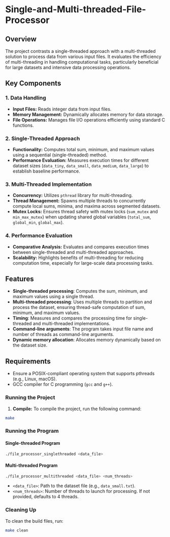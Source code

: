 # Single-and-Multi-threaded-File-Processor


## Overview

The project contrasts a single-threaded approach with a multi-threaded solution to process data from various input files. It evaluates the efficiency of multi-threading in handling computational tasks, particularly beneficial for large datasets and intensive data processing operations.

## Key Components

### 1. Data Handling

- **Input Files:** Reads integer data from input files.
- **Memory Management:** Dynamically allocates memory for data storage.
- **File Operations:** Manages file I/O operations efficiently using standard C functions.

### 2. Single-Threaded Approach

- **Functionality:** Computes total sum, minimum, and maximum values using a sequential (single-threaded) method.
- **Performance Evaluation:** Measures execution times for different dataset sizes (`data_tiny`, `data_small`, `data_medium`, `data_large`) to establish baseline performance.

### 3. Multi-Threaded Implementation

- **Concurrency:** Utilizes `pthread` library for multi-threading.
- **Thread Management:** Spawns multiple threads to concurrently compute local sums, minima, and maxima across segmented datasets.
- **Mutex Locks:** Ensures thread safety with mutex locks (`sum_mutex` and `min_max_mutex`) when updating shared global variables (`total_sum`, `global_min`, `global_max`).

### 4. Performance Evaluation

- **Comparative Analysis:** Evaluates and compares execution times between single-threaded and multi-threaded approaches.
- **Scalability:** Highlights benefits of multi-threading for reducing computation time, especially for large-scale data processing tasks.

## Features

- **Single-threaded processing**: Computes the sum, minimum, and maximum values using a single thread.
- **Multi-threaded processing**: Uses multiple threads to partition and process the dataset, ensuring thread-safe computation of sum, minimum, and maximum values.
- **Timing**: Measures and compares the processing time for single-threaded and multi-threaded implementations.
- **Command-line arguments**: The program takes input file name and number of threads as command-line arguments.
- **Dynamic memory allocation**: Allocates memory dynamically based on the dataset size.


## Requirements

- Ensure a POSIX-compliant operating system that supports pthreads (e.g., Linux, macOS).
- GCC compiler for C programming (`gcc` and `g++`).

### Running the Project

1. **Compile:** 
To compile the project, run the following command:

```sh
make
```

### Running the Program

#### Single-threaded Program

```sh
./file_processor_singlethreaded <data_file>
```

#### Multi-threaded Program

```sh
./file_processor_multithreaded <data_file> <num_threads>
```

- `<data_file>`: Path to the dataset file (e.g., `data_small.txt`).
- `<num_threads>`: Number of threads to launch for processing. If not provided, defaults to 4 threads.

### Cleaning Up

To clean the build files, run:

```sh
make clean
```

